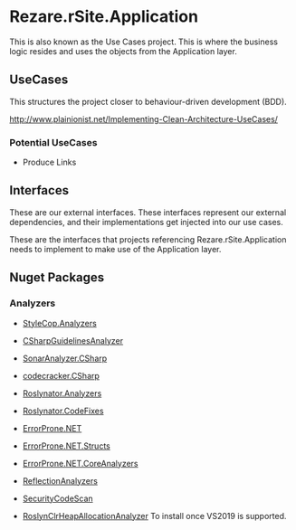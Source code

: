 # Rezare.rSite.Application

This is also known as the Use Cases project. This is where the business logic resides and uses the objects from the Application layer.

## UseCases

This structures the project closer to behaviour-driven development (BDD).

http://www.plainionist.net/Implementing-Clean-Architecture-UseCases/

### Potential UseCases

 - Produce Links


## Interfaces

These are our external interfaces. These interfaces represent our external dependencies, and their implementations get injected into our use cases.

These are the interfaces that projects referencing Rezare.rSite.Application needs to implement to make use of the Application layer.



## Nuget Packages

### Analyzers

 - [StyleCop.Analyzers](https://github.com/DotNetAnalyzers/StyleCopAnalyzers)
 - [CSharpGuidelinesAnalyzer](https://csharpcodingguidelines.com/)
 - [SonarAnalyzer.CSharp](https://www.sonarsource.com/products/codeanalyzers/sonarcsharp.html)
 - [codecracker.CSharp](http://code-cracker.github.io/)
 - [Roslynator.Analyzers](https://github.com/JosefPihrt/Roslynator)
 - [Roslynator.CodeFixes](https://github.com/JosefPihrt/Roslynator)
 - [ErrorProne.NET](https://github.com/SergeyTeplyakov/ErrorProne.NET)
 - [ErrorProne.NET.Structs](https://github.com/SergeyTeplyakov/ErrorProne.NET)
 - [ErrorProne.NET.CoreAnalyzers](https://github.com/SergeyTeplyakov/ErrorProne.NET)
 - [ReflectionAnalyzers](https://github.com/DotNetAnalyzers/ReflectionAnalyzers)
 - [SecurityCodeScan](https://security-code-scan.github.io/)

 - [RoslynClrHeapAllocationAnalyzer](https://github.com/Microsoft/RoslynClrHeapAllocationAnalyzer) To install once VS2019 is supported.
